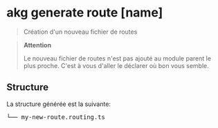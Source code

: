 # akg generate route [name]

> Création d'un nouveau fichier de routes

> **Attention**
>
> Le nouveau fichier de routes n'est pas ajouté au module parent le plus proche.
> C'est à vous d'aller le déclarer où bon vous semble.

## Structure

La structure générée est la suivante:

<pre>
└── my-new-route.routing.ts
</pre>
